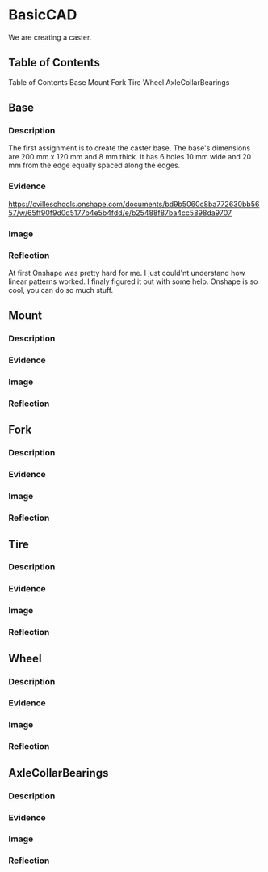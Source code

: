 # BasicCAD
We are creating a caster.

## Table of Contents
Table of Contents
Base
Mount
Fork
Tire
Wheel
AxleCollarBearings

## Base

### Description
The first assignment is to create the caster base. The base's dimensions are 200 mm x 120 mm and 8 mm thick. It has 6 holes 10 mm wide and 20 mm from the edge equally spaced along the edges.

### Evidence
https://cvilleschools.onshape.com/documents/bd9b5060c8ba772630bb5657/w/65ff90f9d0d5177b4e5b4fdd/e/b25488f87ba4cc5898da9707

### Image

### Reflection
At first Onshape was pretty hard for me. I just could'nt understand how linear patterns worked. I finaly figured it out with some help. Onshape is so cool, you can do so much stuff.

## Mount

### Description
### Evidence
### Image
### Reflection
## Fork
### Description
### Evidence
### Image
### Reflection
## Tire
### Description
### Evidence
### Image
### Reflection
## Wheel
### Description
### Evidence
### Image
### Reflection
## AxleCollarBearings
### Description
### Evidence
### Image
### Reflection


